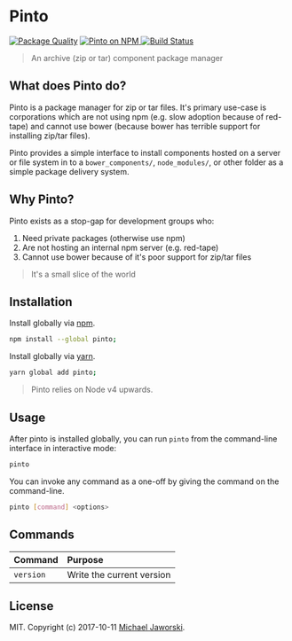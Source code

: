 # Pinto

[![Package Quality](http://npm.packagequality.com/badge/pinto.png)](http://packagequality.com/#?package=pinto)
<a href="https://www.npmjs.com/package/pinto">
  <img src="https://img.shields.io/badge/pinto-available-green.svg" alt="Pinto on NPM" />
</a>
[![Build Status](https://travis-ci.org/mwjaworski/pinto.svg?branch=docs-and-testing)](https://travis-ci.org/mwjaworski/pinto)

> An archive (zip or tar) component package manager

## What does Pinto do?

Pinto is a package manager for zip or tar files. It's primary use-case is corporations which are not using npm (e.g. slow adoption because of red-tape) and cannot use bower (because bower has terrible support for installing zip/tar files).

Pinto provides a simple interface to install components hosted on a server or file system in to a `bower_components/`, `node_modules/`, or other folder as a simple package delivery system.

## Why Pinto?

Pinto exists as a stop-gap for development groups who:

1. Need private packages (otherwise use npm)
2. Are not hosting an internal npm server (e.g. red-tape)
3. Cannot use bower because of it's poor support for zip/tar files

> It's a small slice of the world

## Installation

Install globally via [npm](npmjs.org).

```bash
npm install --global pinto;
```

Install globally via [yarn](https://yarnpkg.com/).

```bash
yarn global add pinto;
```

> Pinto relies on Node v4 upwards.

## Usage

After pinto is installed globally, you can run `pinto` from the command-line interface in interactive mode:

```bash
pinto
```

You can invoke any command as a one-off by giving the command on the command-line.

```bash
pinto [command] <options>
```

## Commands

| Command         | Purpose
|:----------------|:-----------------------------------------
| `version`       | Write the current version

## License

MIT. Copyright (c) 2017-10-11 [Michael Jaworski](https://github.com/mwjaworski).
